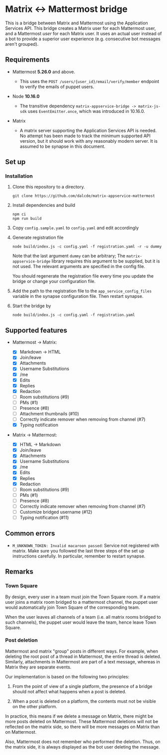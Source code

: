 # Matrix ↔ Mattermost bridge

This is a bridge between Matrix and Mattermost using the Application Services
API. This bridge creates a Matrix user for each Mattermost user, and a
Mattermost _user_ for each Matrix user. It uses an actual user instead of a bot
to provide a superior user experience (e.g. consecutive bot messages aren't
grouped).

## Requirements

- Mattermost **5.26.0** and above.

  - This uses the `POST /users/{user_id}/email/verify/member` endpoint to
    verify the emails of puppet users.

- Node **10.16.0**

  - The transitive dependency `matrix-appservice-bridge -> matrix-js-sdk` uses
    `EventEmitter.once`, which was introduced in 10.16.0.

- Matrix
  - A matrix server supporting the Application Services API is needed. No
    attempt has been made to track the minimum supported API version, but it
    should work with any reasonably modern server. It is assumed to be synapse
    in this document.

## Set up

### Installation

1. Clone this repository to a directory.
   ```
   git clone https://github.com/dalcde/matrix-appservice-mattermost
   ```
2. Install dependencies and build
   ```
   npm ci
   npm run build
   ```
3. Copy `config.sample.yaml` to `config.yaml` and edit accordingly
4. Generate registration file

   ```
   node build/index.js -c config.yaml -f registration.yaml -r -u dummy
   ```

   Note that the last argument `dummy` can be arbitrary; The
   `matrix-appservice-bridge` library requires this argument to be supplied, but
   it is not used. The relevant arguments are specified in the config file.

   You should regenerate the registration file every time you update the
   bridge or change your configuration file.

5. Add the path to the registration file to the `app_service_config_files`
   variable in the synapse configuration file. Then restart synapse.
6. Start the bridge by
   ```
   node build/index.js -c config.yaml -f registration.yaml
   ```

## Supported features

- Mattermost -> Matrix:

  - [x] Markdown -> HTML
  - [x] Join/leave
  - [x] Attachments
  - [x] Username Substitutions
  - [x] /me
  - [x] Edits
  - [x] Replies
  - [x] Redaction
  - [ ] Room substitutions (#9)
  - [ ] PMs (#1)
  - [ ] Presence (#8)
  - [ ] Attachment thumbnails (#10)
  - [ ] Correctly indicate remover when removing from channel (#7)
  - [x] Typing notification

- Matrix -> Mattermost:
  - [x] HTML -> Markdown
  - [x] Join/leave
  - [x] Attachments
  - [x] Username Substitutions
  - [x] /me
  - [x] Edits
  - [x] Replies
  - [x] Redaction
  - [ ] Room substitutions (#9)
  - [ ] PMs (#1)
  - [ ] Presence (#8)
  - [ ] Correctly indicate remover when removing from channel (#7)
  - [ ] Customize bridged username (#12)
  - [ ] Typing notification (#11)

## Common errors

- `M_UNKNOWN_TOKEN: Invalid macaroon passed`: Service not registered with
  matrix. Make sure you followed the last three steps of the set up
  instructions carefully. In particular, remember to restart synapse.

## Remarks

### Town Square

By design, every user in a team must join the Town Square room. If a matrix
user joins a matrix room bridged to a mattermost channel, the puppet user would
automatically join Town Square of the corresponding team.

When the user leaves all channels of a team (i.e. all matrix rooms bridged to
such channels), the puppet user would leave the team, hence leave Town Square.

### Post deletion

Mattermost and matrix "group" posts in different ways. For example, when
deleting the root post of a thread in Mattermost, the entire thread is deleted.
Similarly, attachments in Mattermost are part of a text message, whereas in
Matrix they are separate events.

Our implementation is based on the following two principles:

1.  From the point of view of a single platform, the presence of a bridge
    should not affect what happens when a post is deleted.

2.  When a post is deleted on a platform, the contents must not be visible on
    the other platform.

In practice, this means if we delete a message on Matrix, there might be more
posts deleted on Mattermost. These Mattermost deletions will not be reflected
on the matrix side, so there will be more messages on Matrix than on
Mattermost.

Also, Mattermost does not remember who performed the deletion. Thus, on the
matrix side, it is always displayed as the bot user deleting the message.
